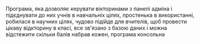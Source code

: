Програма, яка дозволяє керувати вікторинами з панелі адміна і підєднувати до них учнів в навчальніх цілях, простенька в використанні, робилася в научних цілях, чудово підійде для вчителів, щоб провести цікаву відкторину в класі, 
все зв'язано з базою даних і можна відстежити скільки балів набрав кожен, програма консольна
